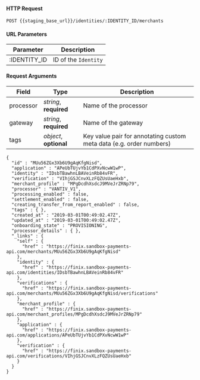 #### HTTP Request

`POST {{staging_base_url}}/identities/:IDENTITY_ID/merchants`

#### URL Parameters

Parameter | Description
--------- | -------------------------------------------------------------------
:IDENTITY_ID | ID of the `Identity`

#### Request Arguments

Field | Type | Description
----- | ---- | -----------
processor | *string*, **required** | Name of the processor
gateway | *string*, **required** |  Name of the gateway
tags | *object*, **optional** | Key value pair for annotating custom meta data (e.g. order numbers)



```
{
  "id" : "MUu56ZGx3Xb6U9gAqKfgNisd",
  "application" : "APeUbTUjvYb1CdPXvNcwW1wP",
  "identity" : "IDsbTBawhnLBAVeinRb84vFR",
  "verification" : "VIhjGSJCnvXLzFQZUsUaeHxb",
  "merchant_profile" : "MPgDcdhXsdcJ9MVeJrZRNp79",
  "processor" : "VANTIV_V1",
  "processing_enabled" : false,
  "settlement_enabled" : false,
  "creating_transfer_from_report_enabled" : false,
  "tags" : { },
  "created_at" : "2019-03-01T00:49:02.47Z",
  "updated_at" : "2019-03-01T00:49:02.47Z",
  "onboarding_state" : "PROVISIONING",
  "processor_details" : { },
  "_links" : {
    "self" : {
      "href" : "https://finix.sandbox-payments-api.com/merchants/MUu56ZGx3Xb6U9gAqKfgNisd"
    },
    "identity" : {
      "href" : "https://finix.sandbox-payments-api.com/identities/IDsbTBawhnLBAVeinRb84vFR"
    },
    "verifications" : {
      "href" : "https://finix.sandbox-payments-api.com/merchants/MUu56ZGx3Xb6U9gAqKfgNisd/verifications"
    },
    "merchant_profile" : {
      "href" : "https://finix.sandbox-payments-api.com/merchant_profiles/MPgDcdhXsdcJ9MVeJrZRNp79"
    },
    "application" : {
      "href" : "https://finix.sandbox-payments-api.com/applications/APeUbTUjvYb1CdPXvNcwW1wP"
    },
    "verification" : {
      "href" : "https://finix.sandbox-payments-api.com/verifications/VIhjGSJCnvXLzFQZUsUaeHxb"
    }
  }
}
```
